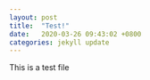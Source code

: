 ```yaml
---
layout: post
title:  "Test!"
date:   2020-03-26 09:43:02 +0800
categories: jekyll update
---
```

This is a test file